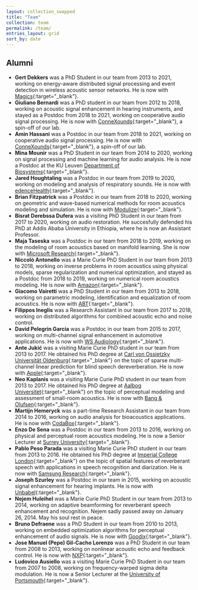 ```yaml
---
layout: collection_swapped
title: "Team"
collection: team
permalink: /team/
entries_layout: grid
sort_by: date
---
```


## Alumni
* **Gert Dekkers** was a PhD Student in our team from 2013 to 2021, working on energy-aware distributed signal processing and event detection in wireless acoustic sensor networks. He is now with [Magics](https://www.magics.tech){:target="_blank"}.
* **Giuliano Bernardi** was a PhD student in our team from 2012 to 2018, working on acoustic signal enhancement in hearing instruments, and stayed as a Postdoc from 2018 to 2021, working on cooperative audio signal processing. He is now with [ConneXounds](https://www.connexounds.com){:target="_blank"}, a spin-off of our lab.
* **Amin Hassani** was a Postdoc in our team from 2018 to 2021, working on cooperative audio signal processing. He is now with [ConneXounds](https://www.connexounds.com){:target="_blank"}, a spin-off of our lab.
* **Mina Mounir** was a PhD Student in our team from 2014 to 2020, working on signal processing and machine learning for audio analysis. He is now a Postdoc at the KU Leuven [Department of Biosystems](https://www.biw.kuleuven.be/biosyst/english/dptbiosyst){:target="_blank"}.
* **Jared Houghtaling** was a Postdoc in our team from 2019 to 2020, working on modeling and analysis of respiratory sounds. He is now with [edenceHealth](https://edence.health/){:target="_blank"}.
* **Brian Fitzpatrick** was a Postdoc in our team from 2018 to 2020, working on geometric and wave-based numerical methods for room acoustics modeling and simulation. He is now with [Modulize](https://www.modulize.io){:target="_blank"}.
* **Bisrat Derebssa Dufera** was a visiting PhD Student in our team from 2017 to 2020, working on audio restoration. He succesfully defended his PhD at Addis Ababa University in Ethiopia, where he is now an Assistant Professor.
* **Maja Taseska** was a Postdoc in our team from 2018 to 2019, working on the modeling of room acoustics based on manifold learning. She is now with [Microsoft Research](https://www.microsoft.com/en-us/research/){:target="_blank"}.
* **Niccolò Antonello** was a Marie Curie PhD Student in our team from 2013 to 2018, working on inverse problems in room acoustics using physical models, sparse regularization and numerical optimization, and stayed as a Postdoc from 2018 to 2019, working on numerical room acoustics modeling. He is now with [Amazon](https://www.amazon.science){:target="_blank"}.
* **Giacomo Vairetti** was a PhD Student in our team from 2013 to 2018, working on parametric modeling, identification and equalization of room acoustics. He is now with [ABT](http://www.abt.eu/){:target="_blank"}.
* **Filippos Ineglis** was a Research Assistant in our team from 2017 to 2018, working on distributed algorithms for combined acoustic echo and noise control.
* **David Pelegrin Garcia** was a Postdoc in our team from 2015 to 2017, working on multi-channel signal enhancement in automotive applications. He is now with [WS Audiology](https://www.wsa.com){:target="_blank"}.
* **Ante Jukić** was a visiting Marie Curie PhD student in our team from 2013 to 2017. He obtained his PhD degree at [Carl von Ossietzky Universität Oldenburg](https://uol.de){:target="_blank"} on the topic of sparse multi-channel linear prediction for blind speech dereverberation. He is now with [Apple](https://www.apple.com){:target="_blank"}.
* **Neo Kaplanis** was a visiting Marie Curie PhD student in our team from 2013 to 2017. He obtained his PhD degree at [Aalbog Universitet](https://www.en.aau.dk){:target="_blank"} on the topic of perceptual modeling and assessment of small-room acoustics. He is now with [Bang & Olufsen](https://corporate.bang-olufsen.com/en/){:target="_blank"}.
* **Martijn Hemeryck** was a part-time Research Assistant in our team from 2014 to 2016, working on audio analysis for bioacoustics applications. He is now with [CodaBox](https://www.codabox.com/){:target="_blank"}.
* **Enzo De Sena** was a Postdoc in our team from 2013 to 2016, working on physical and perceptual room acoustics modeling. He is now a Senior Lecturer at [Surrey University](https://www.surrey.ac.uk){:target="_blank"}.
* **Pablo Peso Parada** was a visiting Marie Curie PhD student in our team from 2013 to 2016. He obtained his PhD degree at [Imperial College London](http://www3.imperial.ac.uk/){:target="_blank"} on the topic of spatial features of reverberant speech with applications in speech recognition and diarization. He is now with [Samsung Research](https://research.samsung.com){:target="_blank"}.
* **Joseph Szurley** was a Postdoc in our team in 2015, working on acoustic signal enhancement for hearing implants. He is now with [Unbabel](https://unbabel.com){:target="_blank"}.
* **Nejem Huleihel** was a Marie Curie PhD Student in our team from 2013 to 2014, working on adaptive beamforming for reverberant speech enhancement and recognition. Nejem sadly passed away on January 26, 2014. May his soul rest in peace.
* **Bruno Defraene** was a PhD Student in our team from 2010 to 2013, working on embedded optimization algorithms for perceptual enhancement of audio signals. He is now with [Goodix](https://www.goodix.com/en){:target="_blank"}.
* **Jose Manuel (Pepe) Gil-Cacho Lorenzo** was a PhD Student in our team from 2008 to 2013, working on nonlinear acoustic echo and feedback control. He is now with [NXP](https://www.nxp.com){:target="_blank"}.
* **Ludovico Ausiello** was a visiting Marie Curie PhD Student in our team from 2007 to 2008, working on frequency-warped sigma delta modulation. He is now a Senior Lecturer at the [University of Portsmouth](https://www.port.ac.uk){:target="_blank"}.
